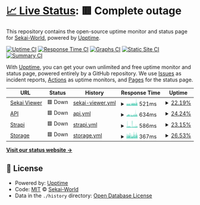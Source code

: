 # [📈 Live Status](https://status.sekai.best): <!--live status--> **🟥 Complete outage**

This repository contains the open-source uptime monitor and status page for [Sekai-World](https://status.sekai.best), powered by [Upptime](https://github.com/upptime/upptime).

[![Uptime CI](https://github.com/Sekai-World/uptime-monitor/workflows/Uptime%20CI/badge.svg)](https://github.com/Sekai-World/uptime-monitor/actions?query=workflow%3A%22Uptime+CI%22)
[![Response Time CI](https://github.com/Sekai-World/uptime-monitor/workflows/Response%20Time%20CI/badge.svg)](https://github.com/Sekai-World/uptime-monitor/actions?query=workflow%3A%22Response+Time+CI%22)
[![Graphs CI](https://github.com/Sekai-World/uptime-monitor/workflows/Graphs%20CI/badge.svg)](https://github.com/Sekai-World/uptime-monitor/actions?query=workflow%3A%22Graphs+CI%22)
[![Static Site CI](https://github.com/Sekai-World/uptime-monitor/workflows/Static%20Site%20CI/badge.svg)](https://github.com/Sekai-World/uptime-monitor/actions?query=workflow%3A%22Static+Site+CI%22)
[![Summary CI](https://github.com/Sekai-World/uptime-monitor/workflows/Summary%20CI/badge.svg)](https://github.com/Sekai-World/uptime-monitor/actions?query=workflow%3A%22Summary+CI%22)

With [Upptime](https://upptime.js.org), you can get your own unlimited and free uptime monitor and status page, powered entirely by a GitHub repository. We use [Issues](https://github.com/Sekai-World/uptime-monitor/issues) as incident reports, [Actions](https://github.com/Sekai-World/uptime-monitor/actions) as uptime monitors, and [Pages](https://status.sekai.best) for the status page.

<!--start: status pages-->
<!-- This summary is generated by Upptime (https://github.com/upptime/upptime) -->
<!-- Do not edit this manually, your changes will be overwritten -->
<!-- prettier-ignore -->
| URL | Status | History | Response Time | Uptime |
| --- | ------ | ------- | ------------- | ------ |
| <img alt="" src="https://icons.duckduckgo.com/ip3/sekai.best.ico" height="13"> [Sekai Viewer](https://sekai.best) | 🟥 Down | [sekai-viewer.yml](https://github.com/Sekai-World/uptime-monitor/commits/HEAD/history/sekai-viewer.yml) | <details><summary><img alt="Response time graph" src="./graphs/sekai-viewer/response-time-week.png" height="20"> 521ms</summary><br><a href="https://status.sekai.best/history/sekai-viewer"><img alt="Response time 1168" src="https://img.shields.io/endpoint?url=https%3A%2F%2Fraw.githubusercontent.com%2FSekai-World%2Fuptime-monitor%2FHEAD%2Fapi%2Fsekai-viewer%2Fresponse-time.json"></a><br><a href="https://status.sekai.best/history/sekai-viewer"><img alt="24-hour response time 608" src="https://img.shields.io/endpoint?url=https%3A%2F%2Fraw.githubusercontent.com%2FSekai-World%2Fuptime-monitor%2FHEAD%2Fapi%2Fsekai-viewer%2Fresponse-time-day.json"></a><br><a href="https://status.sekai.best/history/sekai-viewer"><img alt="7-day response time 521" src="https://img.shields.io/endpoint?url=https%3A%2F%2Fraw.githubusercontent.com%2FSekai-World%2Fuptime-monitor%2FHEAD%2Fapi%2Fsekai-viewer%2Fresponse-time-week.json"></a><br><a href="https://status.sekai.best/history/sekai-viewer"><img alt="30-day response time 583" src="https://img.shields.io/endpoint?url=https%3A%2F%2Fraw.githubusercontent.com%2FSekai-World%2Fuptime-monitor%2FHEAD%2Fapi%2Fsekai-viewer%2Fresponse-time-month.json"></a><br><a href="https://status.sekai.best/history/sekai-viewer"><img alt="1-year response time 1151" src="https://img.shields.io/endpoint?url=https%3A%2F%2Fraw.githubusercontent.com%2FSekai-World%2Fuptime-monitor%2FHEAD%2Fapi%2Fsekai-viewer%2Fresponse-time-year.json"></a></details> | <details><summary><a href="https://status.sekai.best/history/sekai-viewer">22.19%</a></summary><a href="https://status.sekai.best/history/sekai-viewer"><img alt="All-time uptime 96.61%" src="https://img.shields.io/endpoint?url=https%3A%2F%2Fraw.githubusercontent.com%2FSekai-World%2Fuptime-monitor%2FHEAD%2Fapi%2Fsekai-viewer%2Fuptime.json"></a><br><a href="https://status.sekai.best/history/sekai-viewer"><img alt="24-hour uptime 16.69%" src="https://img.shields.io/endpoint?url=https%3A%2F%2Fraw.githubusercontent.com%2FSekai-World%2Fuptime-monitor%2FHEAD%2Fapi%2Fsekai-viewer%2Fuptime-day.json"></a><br><a href="https://status.sekai.best/history/sekai-viewer"><img alt="7-day uptime 22.19%" src="https://img.shields.io/endpoint?url=https%3A%2F%2Fraw.githubusercontent.com%2FSekai-World%2Fuptime-monitor%2FHEAD%2Fapi%2Fsekai-viewer%2Fuptime-week.json"></a><br><a href="https://status.sekai.best/history/sekai-viewer"><img alt="30-day uptime 81.96%" src="https://img.shields.io/endpoint?url=https%3A%2F%2Fraw.githubusercontent.com%2FSekai-World%2Fuptime-monitor%2FHEAD%2Fapi%2Fsekai-viewer%2Fuptime-month.json"></a><br><a href="https://status.sekai.best/history/sekai-viewer"><img alt="1-year uptime 97.79%" src="https://img.shields.io/endpoint?url=https%3A%2F%2Fraw.githubusercontent.com%2FSekai-World%2Fuptime-monitor%2FHEAD%2Fapi%2Fsekai-viewer%2Fuptime-year.json"></a></details>
| <img alt="" src="https://icons.duckduckgo.com/ip3/api.sekai.best.ico" height="13"> [API](https://api.sekai.best/status) | 🟥 Down | [api.yml](https://github.com/Sekai-World/uptime-monitor/commits/HEAD/history/api.yml) | <details><summary><img alt="Response time graph" src="./graphs/api/response-time-week.png" height="20"> 634ms</summary><br><a href="https://status.sekai.best/history/api"><img alt="Response time 1107" src="https://img.shields.io/endpoint?url=https%3A%2F%2Fraw.githubusercontent.com%2FSekai-World%2Fuptime-monitor%2FHEAD%2Fapi%2Fapi%2Fresponse-time.json"></a><br><a href="https://status.sekai.best/history/api"><img alt="24-hour response time 743" src="https://img.shields.io/endpoint?url=https%3A%2F%2Fraw.githubusercontent.com%2FSekai-World%2Fuptime-monitor%2FHEAD%2Fapi%2Fapi%2Fresponse-time-day.json"></a><br><a href="https://status.sekai.best/history/api"><img alt="7-day response time 634" src="https://img.shields.io/endpoint?url=https%3A%2F%2Fraw.githubusercontent.com%2FSekai-World%2Fuptime-monitor%2FHEAD%2Fapi%2Fapi%2Fresponse-time-week.json"></a><br><a href="https://status.sekai.best/history/api"><img alt="30-day response time 725" src="https://img.shields.io/endpoint?url=https%3A%2F%2Fraw.githubusercontent.com%2FSekai-World%2Fuptime-monitor%2FHEAD%2Fapi%2Fapi%2Fresponse-time-month.json"></a><br><a href="https://status.sekai.best/history/api"><img alt="1-year response time 1006" src="https://img.shields.io/endpoint?url=https%3A%2F%2Fraw.githubusercontent.com%2FSekai-World%2Fuptime-monitor%2FHEAD%2Fapi%2Fapi%2Fresponse-time-year.json"></a></details> | <details><summary><a href="https://status.sekai.best/history/api">24.24%</a></summary><a href="https://status.sekai.best/history/api"><img alt="All-time uptime 95.94%" src="https://img.shields.io/endpoint?url=https%3A%2F%2Fraw.githubusercontent.com%2FSekai-World%2Fuptime-monitor%2FHEAD%2Fapi%2Fapi%2Fuptime.json"></a><br><a href="https://status.sekai.best/history/api"><img alt="24-hour uptime 26.26%" src="https://img.shields.io/endpoint?url=https%3A%2F%2Fraw.githubusercontent.com%2FSekai-World%2Fuptime-monitor%2FHEAD%2Fapi%2Fapi%2Fuptime-day.json"></a><br><a href="https://status.sekai.best/history/api"><img alt="7-day uptime 24.24%" src="https://img.shields.io/endpoint?url=https%3A%2F%2Fraw.githubusercontent.com%2FSekai-World%2Fuptime-monitor%2FHEAD%2Fapi%2Fapi%2Fuptime-week.json"></a><br><a href="https://status.sekai.best/history/api"><img alt="30-day uptime 82.46%" src="https://img.shields.io/endpoint?url=https%3A%2F%2Fraw.githubusercontent.com%2FSekai-World%2Fuptime-monitor%2FHEAD%2Fapi%2Fapi%2Fuptime-month.json"></a><br><a href="https://status.sekai.best/history/api"><img alt="1-year uptime 95.06%" src="https://img.shields.io/endpoint?url=https%3A%2F%2Fraw.githubusercontent.com%2FSekai-World%2Fuptime-monitor%2FHEAD%2Fapi%2Fapi%2Fuptime-year.json"></a></details>
| <img alt="" src="https://icons.duckduckgo.com/ip3/strapi.sekai.best.ico" height="13"> [Strapi](https://strapi.sekai.best) | 🟥 Down | [strapi.yml](https://github.com/Sekai-World/uptime-monitor/commits/HEAD/history/strapi.yml) | <details><summary><img alt="Response time graph" src="./graphs/strapi/response-time-week.png" height="20"> 586ms</summary><br><a href="https://status.sekai.best/history/strapi"><img alt="Response time 1029" src="https://img.shields.io/endpoint?url=https%3A%2F%2Fraw.githubusercontent.com%2FSekai-World%2Fuptime-monitor%2FHEAD%2Fapi%2Fstrapi%2Fresponse-time.json"></a><br><a href="https://status.sekai.best/history/strapi"><img alt="24-hour response time 538" src="https://img.shields.io/endpoint?url=https%3A%2F%2Fraw.githubusercontent.com%2FSekai-World%2Fuptime-monitor%2FHEAD%2Fapi%2Fstrapi%2Fresponse-time-day.json"></a><br><a href="https://status.sekai.best/history/strapi"><img alt="7-day response time 586" src="https://img.shields.io/endpoint?url=https%3A%2F%2Fraw.githubusercontent.com%2FSekai-World%2Fuptime-monitor%2FHEAD%2Fapi%2Fstrapi%2Fresponse-time-week.json"></a><br><a href="https://status.sekai.best/history/strapi"><img alt="30-day response time 635" src="https://img.shields.io/endpoint?url=https%3A%2F%2Fraw.githubusercontent.com%2FSekai-World%2Fuptime-monitor%2FHEAD%2Fapi%2Fstrapi%2Fresponse-time-month.json"></a><br><a href="https://status.sekai.best/history/strapi"><img alt="1-year response time 969" src="https://img.shields.io/endpoint?url=https%3A%2F%2Fraw.githubusercontent.com%2FSekai-World%2Fuptime-monitor%2FHEAD%2Fapi%2Fstrapi%2Fresponse-time-year.json"></a></details> | <details><summary><a href="https://status.sekai.best/history/strapi">23.15%</a></summary><a href="https://status.sekai.best/history/strapi"><img alt="All-time uptime 96.40%" src="https://img.shields.io/endpoint?url=https%3A%2F%2Fraw.githubusercontent.com%2FSekai-World%2Fuptime-monitor%2FHEAD%2Fapi%2Fstrapi%2Fuptime.json"></a><br><a href="https://status.sekai.best/history/strapi"><img alt="24-hour uptime 18.05%" src="https://img.shields.io/endpoint?url=https%3A%2F%2Fraw.githubusercontent.com%2FSekai-World%2Fuptime-monitor%2FHEAD%2Fapi%2Fstrapi%2Fuptime-day.json"></a><br><a href="https://status.sekai.best/history/strapi"><img alt="7-day uptime 23.15%" src="https://img.shields.io/endpoint?url=https%3A%2F%2Fraw.githubusercontent.com%2FSekai-World%2Fuptime-monitor%2FHEAD%2Fapi%2Fstrapi%2Fuptime-week.json"></a><br><a href="https://status.sekai.best/history/strapi"><img alt="30-day uptime 82.32%" src="https://img.shields.io/endpoint?url=https%3A%2F%2Fraw.githubusercontent.com%2FSekai-World%2Fuptime-monitor%2FHEAD%2Fapi%2Fstrapi%2Fuptime-month.json"></a><br><a href="https://status.sekai.best/history/strapi"><img alt="1-year uptime 97.92%" src="https://img.shields.io/endpoint?url=https%3A%2F%2Fraw.githubusercontent.com%2FSekai-World%2Fuptime-monitor%2FHEAD%2Fapi%2Fstrapi%2Fuptime-year.json"></a></details>
| <img alt="" src="https://icons.duckduckgo.com/ip3/storage.sekai.best.ico" height="13"> [Storage](https://storage.sekai.best/sekai-best-assets/models.json) | 🟥 Down | [storage.yml](https://github.com/Sekai-World/uptime-monitor/commits/HEAD/history/storage.yml) | <details><summary><img alt="Response time graph" src="./graphs/storage/response-time-week.png" height="20"> 367ms</summary><br><a href="https://status.sekai.best/history/storage"><img alt="Response time 344" src="https://img.shields.io/endpoint?url=https%3A%2F%2Fraw.githubusercontent.com%2FSekai-World%2Fuptime-monitor%2FHEAD%2Fapi%2Fstorage%2Fresponse-time.json"></a><br><a href="https://status.sekai.best/history/storage"><img alt="24-hour response time 461" src="https://img.shields.io/endpoint?url=https%3A%2F%2Fraw.githubusercontent.com%2FSekai-World%2Fuptime-monitor%2FHEAD%2Fapi%2Fstorage%2Fresponse-time-day.json"></a><br><a href="https://status.sekai.best/history/storage"><img alt="7-day response time 367" src="https://img.shields.io/endpoint?url=https%3A%2F%2Fraw.githubusercontent.com%2FSekai-World%2Fuptime-monitor%2FHEAD%2Fapi%2Fstorage%2Fresponse-time-week.json"></a><br><a href="https://status.sekai.best/history/storage"><img alt="30-day response time 451" src="https://img.shields.io/endpoint?url=https%3A%2F%2Fraw.githubusercontent.com%2FSekai-World%2Fuptime-monitor%2FHEAD%2Fapi%2Fstorage%2Fresponse-time-month.json"></a><br><a href="https://status.sekai.best/history/storage"><img alt="1-year response time 398" src="https://img.shields.io/endpoint?url=https%3A%2F%2Fraw.githubusercontent.com%2FSekai-World%2Fuptime-monitor%2FHEAD%2Fapi%2Fstorage%2Fresponse-time-year.json"></a></details> | <details><summary><a href="https://status.sekai.best/history/storage">26.53%</a></summary><a href="https://status.sekai.best/history/storage"><img alt="All-time uptime 96.84%" src="https://img.shields.io/endpoint?url=https%3A%2F%2Fraw.githubusercontent.com%2FSekai-World%2Fuptime-monitor%2FHEAD%2Fapi%2Fstorage%2Fuptime.json"></a><br><a href="https://status.sekai.best/history/storage"><img alt="24-hour uptime 23.83%" src="https://img.shields.io/endpoint?url=https%3A%2F%2Fraw.githubusercontent.com%2FSekai-World%2Fuptime-monitor%2FHEAD%2Fapi%2Fstorage%2Fuptime-day.json"></a><br><a href="https://status.sekai.best/history/storage"><img alt="7-day uptime 26.53%" src="https://img.shields.io/endpoint?url=https%3A%2F%2Fraw.githubusercontent.com%2FSekai-World%2Fuptime-monitor%2FHEAD%2Fapi%2Fstorage%2Fuptime-week.json"></a><br><a href="https://status.sekai.best/history/storage"><img alt="30-day uptime 82.57%" src="https://img.shields.io/endpoint?url=https%3A%2F%2Fraw.githubusercontent.com%2FSekai-World%2Fuptime-monitor%2FHEAD%2Fapi%2Fstorage%2Fuptime-month.json"></a><br><a href="https://status.sekai.best/history/storage"><img alt="1-year uptime 92.06%" src="https://img.shields.io/endpoint?url=https%3A%2F%2Fraw.githubusercontent.com%2FSekai-World%2Fuptime-monitor%2FHEAD%2Fapi%2Fstorage%2Fuptime-year.json"></a></details>

<!--end: status pages-->

[**Visit our status website →**](https://status.sekai.best)

## 📄 License

- Powered by: [Upptime](https://github.com/upptime/upptime)
- Code: [MIT](./LICENSE) © [Sekai-World](https://status.sekai.best)
- Data in the `./history` directory: [Open Database License](https://opendatacommons.org/licenses/odbl/1-0/)

